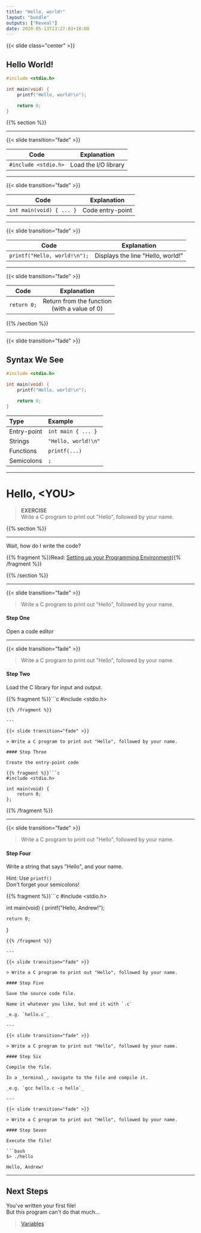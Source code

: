 ```yaml
---
title: "Hello, world!"
layout: "bundle"
outputs: ["Reveal"]
date: 2020-05-13T13:27:03+10:00
---
```


{{< slide class="center" >}}

## Hello World!

```c
#include <stdio.h>

int main(void) {
    printf("Hello, world!\n");

    return 0;
}
```

{{% section %}}

---

{{< slide transition="fade" >}}

|Code|Explanation|
|:---:|:---:|
|`#include <stdio.h>`|Load the I/O library|

---

{{< slide transition="fade" >}}

|Code|Explanation|
|:---:|:---:|
|`int main(void) { ... }`|Code entry-point|

---

{{< slide transition="fade" >}}

|Code|Explanation|
|:---:|:---:|
|`printf("Hello, world!\n");`|Displays the line "Hello, world!"|

---

{{< slide transition="fade" >}}

|Code|Explanation|
|:---:|:---:|
|`return 0;`|Return from the function</br>(with a value of 0)|

{{% /section %}}

---

{{< slide transition="fade" >}}

## Syntax We See


```c
#include <stdio.h>

int main(void) {
    printf("Hello, world!\n");

    return 0;
}
```

|Type|Example|
|:---|:------|
|Entry-point|`int main { ... }`|
|Strings|`"Hello, world!\n"`|
|Functions|`printf(...)`|
|Semicolons|`;`|

---

# Hello, &lt;YOU&gt;

> **EXERCISE**  
Write a C program to print out "Hello", followed by your name.

{{% section %}}

---

Wait, how do I write the code?

{{% fragment %}}Read: <u>[Setting up your Programming Environment](../programming-environment)</u>{{% /fragment %}}

{{% /section %}}

---

{{< slide transition="fade" >}}

> Write a C program to print out "Hello", followed by your name.

#### Step One

Open a code editor

---

{{< slide transition="fade" >}}

> Write a C program to print out "Hello", followed by your name.

#### Step Two

Load the C library for input and output.  

{{% fragment %}}```c
#include <stdio.h>
```
{{% /fragment %}}

---

{{< slide transition="fade" >}}

> Write a C program to print out "Hello", followed by your name.

#### Step Three

Create the entry-point code

{{% fragment %}}```c
#include <stdio.h>

int main(void) {
    return 0;
};
```
{{% /fragment %}}

---

{{< slide transition="fade" >}}

> Write a C program to print out "Hello", followed by your name.

#### Step Four

Write a string that says "Hello", and your name.  

Hint: Use `printf()`  
Don't forget your semicolons!

{{% fragment %}}```c
#include <stdio.h>

int main(void) {
    printf("Hello, Andrew!");

    return 0;
}
```
{{% /fragment %}}

---

{{< slide transition="fade" >}}

> Write a C program to print out "Hello", followed by your name.

#### Step Five

Save the source code file.  

Name it whatever you like, but end it with `.c`  

_e.g. `hello.c`_

---

{{< slide transition="fade" >}}

> Write a C program to print out "Hello", followed by your name.

#### Step Six

Compile the file.  

In a _terminal_, navigate to the file and compile it.

_e.g. `gcc hello.c -o hello`_

---

{{< slide transition="fade" >}}

> Write a C program to print out "Hello", followed by your name.

#### Step Seven

Execute the file!  

```bash
$> ./hello

Hello, Andrew!
```

---

## Next Steps

You've written your first file!  
But this program can't do that much...

> [Variables](../variables)
